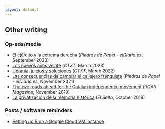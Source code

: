 ```yaml
---
layout: default
---
```


## Other writing

### Op-eds/media

- [El ejército y la extrema derecha](https://www.eldiario.es/piedrasdepapel/ejercito-extrema-derecha_132_10493272.html) (*Piedras de Papel - elDiario.es*, September 2023)
- [Los nuevos años veinte](https://ctxt.es/es/20230301/Firmas/42393/francisco-villamil-decada-de-los-veinte-orden-internacional-geopolitica-guerra.htm) (*CTXT*, March 2023)
- [Ucrania: juicios y soluciones](https://ctxt.es/es/20220301/Firmas/39050/Francisco-Villamil-guerra-envio-de-armas-Ucrania-conflicto-violencia-Rusia-Putin.htm) (*CTXT*, March 2022)
- [Las consecuencias de cambiar el callejero franquista](https://www.eldiario.es/piedrasdepapel/justicia-transicional-memoria-historica_132_8453155.html) (*Piedras de Papel - elDiario.es*, November 2021)
- [The two roads ahead for the Catalan independence movement](https://roarmag.org/essays/two-roads-catalan-independence-movement/) (*ROAR Magazine*, November 2019)
- [La privatización de la memoria histórica](https://www.elsaltodiario.com/laplaza/privatizacion-memoria-historica) (*El Salto*, October 2019)

### Posts / software reminders

- [Setting up R on a Google Cloud VM instance](./post_R_google_cloud.md)

